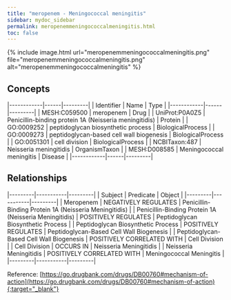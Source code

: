 ```yaml
---
title: "meropenem - Meningococcal meningitis"
sidebar: mydoc_sidebar
permalink: meropenemmeningococcalmeningitis.html
toc: false 
---
```


{% include image.html url="meropenemmeningococcalmeningitis.png" file="meropenemmeningococcalmeningitis.png" alt="meropenemmeningococcalmeningitis" %}

## Concepts

|------------|------|---------|
| Identifier | Name | Type    |
|------------|------|---------|
| MESH:C059500 | meropenem | Drug |
| UniProt:P0A0Z5 | Penicillin-binding protein 1A (Neisseria meningitidis) | Protein |
| GO:0009252 | peptidoglycan biosynthetic process | BiologicalProcess |
| GO:0009273 | peptidoglycan-based cell wall biogenesis | BiologicalProcess |
| GO:0051301 | cell division | BiologicalProcess |
| NCBITaxon:487 | Neisseria meningitidis | OrganismTaxon |
| MESH:D008585 | Meningococcal meningitis | Disease |
|------------|------|---------|

## Relationships

|---------|-----------|---------|
| Subject | Predicate | Object  |
|---------|-----------|---------|
| Meropenem | NEGATIVELY REGULATES | Penicillin-Binding Protein 1A (Neisseria Meningitidis) |
| Penicillin-Binding Protein 1A (Neisseria Meningitidis) | POSITIVELY REGULATES | Peptidoglycan Biosynthetic Process |
| Peptidoglycan Biosynthetic Process | POSITIVELY REGULATES | Peptidoglycan-Based Cell Wall Biogenesis |
| Peptidoglycan-Based Cell Wall Biogenesis | POSITIVELY CORRELATED WITH | Cell Division |
| Cell Division | OCCURS IN | Neisseria Meningitidis |
| Neisseria Meningitidis | POSITIVELY CORRELATED WITH | Meningococcal Meningitis |
|---------|-----------|---------|

Reference: [https://go.drugbank.com/drugs/DB00760#mechanism-of-action](https://go.drugbank.com/drugs/DB00760#mechanism-of-action){:target="_blank"}